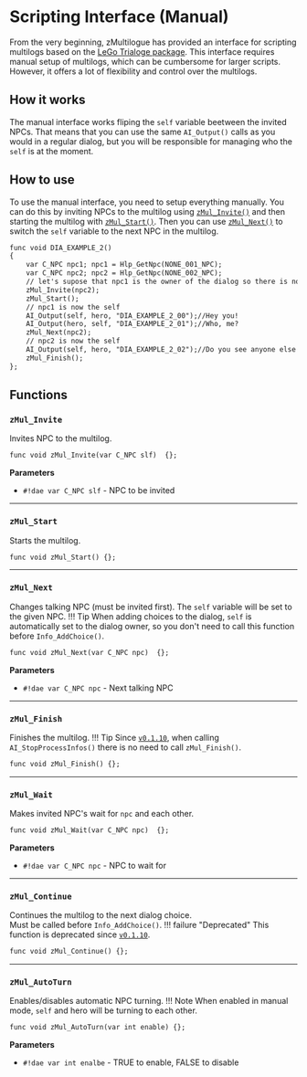 # Scripting Interface (Manual)
From the very beginning, zMultilogue has provided an interface for scripting multilogs based on the [LeGo Trialoge package](https://auronen.cokoliv.eu/gmc/zengin/scripts/extenders/lego/applications/trialoge/). This interface requires manual setup of multilogs, which can be cumbersome for larger scripts. However, it offers a lot of flexibility and control over the multilogs.

## How it works
The manual interface works fliping the `self` variable beetween the invited NPCs. That means that you can use the same `AI_Output()` calls as you would in a regular dialog, but you will be responsible for managing who the `self` is at the moment.

## How to use
To use the manual interface, you need to setup everything manually. You can do this by inviting NPCs to the multilog using [`zMul_Invite()`](#zmul_invite) and then starting the multilog with [`zMul_Start()`](#zmul_start). Then you can use [`zMul_Next()`](#zmul_next) to switch the `self` variable to the next NPC in the multilog.

```dae
func void DIA_EXAMPLE_2()
{
    var C_NPC npc1; npc1 = Hlp_GetNpc(NONE_001_NPC);
    var C_NPC npc2; npc2 = Hlp_GetNpc(NONE_002_NPC);
    // let's supose that npc1 is the owner of the dialog so there is no need to invite him
    zMul_Invite(npc2);
    zMul_Start();
    // npc1 is now the self
    AI_Output(self, hero, "DIA_EXAMPLE_2_00");//Hey you!
    AI_Output(hero, self, "DIA_EXAMPLE_2_01");//Who, me?
    zMul_Next(npc2);
    // npc2 is now the self
    AI_Output(self, hero, "DIA_EXAMPLE_2_02");//Do you see anyone else here?
    zMul_Finish();
};
```

## Functions

### `zMul_Invite`
Invites NPC to the multilog.
```dae
func void zMul_Invite(var C_NPC slf)  {};
```
**Parameters**

  - `#!dae var C_NPC slf` - NPC to be invited

---
### `zMul_Start`
Starts the multilog.
```dae
func void zMul_Start() {};
```

---
### `zMul_Next`
Changes talking NPC (must be invited first). The `self` variable will be set to the given NPC.
!!! Tip
    When adding choices to the dialog, `self` is automatically set to the dialog owner, so you don't need to call this function before `Info_AddChoice()`.
```dae
func void zMul_Next(var C_NPC npc)  {};
```
**Parameters**

  - `#!dae var C_NPC npc` - Next talking NPC

---
### `zMul_Finish`
Finishes the multilog.
!!! Tip
    Since [`v0.1.10`](https://github.com/Silver-Ore-Team/zMultilogue/releases/tag/v0.1.10), when calling `AI_StopProcessInfos()` there is no need to call `zMul_Finish()`.
```dae
func void zMul_Finish() {};
```

---
### `zMul_Wait`
Makes invited NPC's wait for `npc` and each other.
```dae
func void zMul_Wait(var C_NPC npc)  {};
```
**Parameters**

  - `#!dae var C_NPC npc` - NPC to wait for

---
### `zMul_Continue`
Continues the multilog to the next dialog choice.  
Must be called before `Info_AddChoice()`.
!!! failure "Deprecated"
    This function is deprecated since [`v0.1.10`](https://github.com/Silver-Ore-Team/zMultilogue/releases/tag/v0.1.10).
```dae
func void zMul_Continue() {};
```

---
### `zMul_AutoTurn`
Enables/disables automatic NPC turning.
!!! Note
    When enabled in manual mode, `self` and hero will be turning to each other.
```dae
func void zMul_AutoTurn(var int enable) {};
```
**Parameters**

  - `#!dae var int enalbe` - TRUE to enable, FALSE to disable
